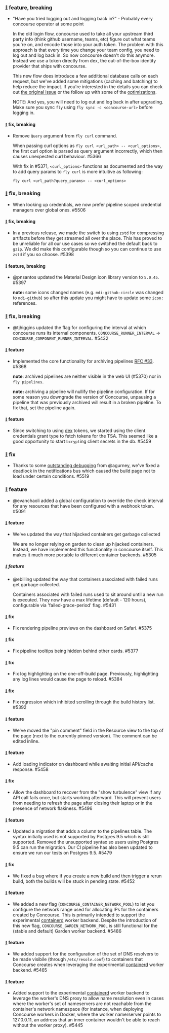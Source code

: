 ### <sub><sup><a name="4950" href="#4950">:link:</a></sup></sub> feature, breaking

* "Have you tried logging out and logging back in?"
            - Probably every concourse operator at some point

  In the old login flow, concourse used to take all your upstream third party info (think github username, teams, etc) figure out what teams you're on, and encode those into your auth token. The problem with this approach is that every time you change your team config, you need to log out and log back in. So now concourse doesn't do this anymore. Instead we use a token directly from dex, the out-of-the-box identity provider that ships with concourse.

  This new flow does introduce a few additional database calls on each request, but we've added some mitigations (caching and batching) to help reduce the impact. If you're interested in the details you can check out [the original issue](https://github.com/concourse/concourse/issues/2936) or the follow up with some of the [optimizations](https://github.com/concourse/concourse/pull/5257).

  NOTE: And yes, you will need to log out and log back in after upgrading. Make sure you sync `fly` using `fly sync -c <concourse-url>` before logging in.

#### <sub><sup><a name="5371" href="#5371">:link:</a></sup></sub> fix, breaking

* Remove `Query` argument from `fly curl` command. 

  When passing curl options as `fly curl <url_path> -- <curl_options>`, the first curl option is parsed as query argument incorrectly, which then causes unexpected curl behaviour. #5366

  With fix in #5371, `<curl_options>` functions as documented and the way to add query params to `fly curl` is more intuitive as following:

  ```
  fly curl <url_path?query_params> -- <curl_options>
  ```

### <sub><sup><a name="5506" href="#5506">:link:</a></sup></sub> fix, breaking

* When looking up credentials, we now prefer pipeline scoped credential managers over global ones. #5506

#### <sub><sup><a name="5398" href="#5398">:link:</a></sup></sub> fix, breaking

* In a previous release, we made the switch to using `zstd` for compressing artifacts before they get streamed all over the place. This has proved to be unreliable for all our use cases so we switched the default back to `gzip`. We did make this configurable though so you can continue to use `zstd` if you so choose. #5398

#### <sub><sup><a name="5397" href="#5397">:link:</a></sup></sub> feature, breaking

* @pnsantos updated the Material Design icon library version to `5.0.45`. #5397

  **note:** some icons changed names (e.g. `mdi-github-circle` was changed to `mdi-github`) so after this update you might have to update some `icon:` references.

### <sub><sup><a name="5432" href="#5432">:link:</a></sup></sub> fix, breaking

* @tjhiggins updated the flag for configuring the interval at which concourse runs its internal components. `CONCOURSE_RUNNER_INTERVAL` -> `CONCOURSE_COMPONENT_RUNNER_INTERVAL`. #5432

#### <sub><sup><a name="5368" href="#5368">:link:</a></sup></sub> feature

* Implemented the core functionality for archiving pipelines [RFC #33].  #5368

  **note**: archived pipelines are neither visible in the web UI (#5370) nor in `fly pipelines`.

  **note:** archiving a pipeline will nullify the pipeline configuration. If for some reason you downgrade the version of Concourse, unpausing a pipeline that was previously archived will result in a broken pipeline. To fix that, set the pipeline again.

[RFC #33]: https://github.com/concourse/rfcs/pull/33

#### <sub><sup><a name="5459" href="#5459">:link:</a></sup></sub> feature

* Since switching to using [dex](https://github.com/dexidp/dex) tokens, we started using the client credentials grant type to fetch tokens for the TSA. This seemed like a good opportunity to start `bcrypt`ing client secrets in the db. #5459

### <sub><sup><a name="5519" href="#5519">:link:</a></sup></sub> fix

* Thanks to some [outstanding debugging](https://github.com/concourse/concourse/issues/5385) from @agurney, we've fixed a deadlock in the notifications bus which caused the build page not to load under certain conditions. #5519

### <sub><sup><a name="5091" href="#5091">:link:</a></sup></sub> feature

* @evanchaoli added a global configuration to override the check interval for any resources that have been configured with a webhook token. #5091

#### <sub><sup><a name="5305" href="#5305">:link:</a></sup></sub> feature

* We've updated the way that hijacked containers get garbage collected

  We are no longer relying on garden to clean up hijacked containers. Instead, we have implemented this functionality in concourse itself. This makes it much more portable to different container backends. #5305

##### <sub><sup><a name="5431" href="#5431">:link:</a></sup></sub> feature

* @ebilling updated the way that containers associated with failed runs get garbage collected.

  Containers associated with failed runs used to sit around until a new run is executed.  They now have a max lifetime (default - 120 hours), configurable via 'failed-grace-period' flag. #5431

#### <sub><sup><a name="5375" href="#5375">:link:</a></sup></sub> fix

* Fix rendering pipeline previews on the dashboard on Safari. #5375

#### <sub><sup><a name="5377" href="#5377">:link:</a></sup></sub> fix

* Fix pipeline tooltips being hidden behind other cards. #5377

#### <sub><sup><a name="5384" href="#5384">:link:</a></sup></sub> fix

* Fix log highlighting on the one-off-build page. Previously, highlighting any log lines would cause the page to reload. #5384

#### <sub><sup><a name="5392" href="#5392">:link:</a></sup></sub> fix

* Fix regression which inhibited scrolling through the build history list. #5392

#### <sub><sup><a name="5410" href="#5410">:link:</a></sup></sub> feature

* We've moved the "pin comment" field in the Resource view to the top of the page (next to the currently pinned version). The comment can be edited inline.

#### <sub><sup><a name="5458" href="#5458">:link:</a></sup></sub> feature

* Add loading indicator on dashboard while awaiting initial API/cache response. #5458

#### <sub><sup><a name="5496" href="#5496">:link:</a></sup></sub> fix

* Allow the dashboard to recover from the "show turbulence" view if any API call fails once, but starts working afterward. This will prevent users from needing to refresh the page after closing their laptop or in the presence of network flakiness. #5496

#### <sub><sup><a name="5479" href="#5479">:link:</a></sup></sub> feature

* Updated a migration that adds a column to the pipelines table. The syntax initially used is not supported by Postgres 9.5 which is still supported. Removed the unsupported syntax so users using Postgres 9.5 can run the migration. Our CI pipeline has also been updated to ensure we run our tests on Postgres 9.5. #5479

#### <sub><sup><a name="5452" href="#5452">:link:</a></sup></sub> fix

* We fixed a bug where if you create a new build and then trigger a rerun build, both the builds will be stuck in pending state. #5452

#### <sub><sup><a name="5486" href="#5486">:link:</a></sup></sub> feature

* We added a new flag (`CONCOURSE_CONTAINER_NETWORK_POOL`) to let you configure the network range used for allocating IPs for the containers created by Concourse. This is primarily intended to support the experimental [containerd](https://containerd.io) worker backend. Despite the introduction of this new flag, `CONCOURSE_GARDEN_NETWORK_POOL` is still functional for the (stable and default) Garden worker backend. #5486


#### <sub><sup><a name="5465" href="#5465">:link:</a></sup></sub> feature

* We added support for the configuration of the set of DNS resolvers to be made visibile (through `/etc/resolv.conf`) to containers that Concourse creates when leveraging the experimental [containerd](https://containerd.io) worker backend. #5465

#### <sub><sup><a name="5445" href="#5445">:link:</a></sup></sub> feature

* Added support to the experimental [containerd](https://containerd.io) worker backend to leverage the worker's DNS proxy to allow name resolution even in cases where the worker's set of nameservers are not reachable from the container's network namespace (for instance, when deploying Concourse workers in Docker, where the worker namerserver points to 127.0.0.11, an address that an inner container wouldn't be able to reach without the worker proxy). #5445
